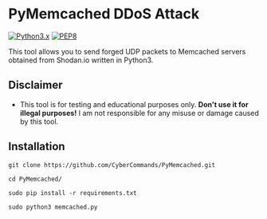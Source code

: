 # PyMemcached DDoS Attack
[![Python3.x](https://img.shields.io/badge/python-3.x-FADA5E.svg?logo=python)](https://www.python.org/) [![PEP8](https://img.shields.io/badge/code%20style-pep8-red.svg)](https://www.python.org/dev/peps/pep-0008/)

This tool allows you to send forged UDP packets to Memcached servers obtained from Shodan.io written in Python3.

## Disclaimer
* This tool is for testing and educational purposes only. **Don't use it for illegal purposes!** I am not responsible for any misuse or damage caused by this tool.

## Installation
``` git clone https://github.com/CyberCommands/PyMemcached.git ```

``` cd PyMemcached/ ```

``` sudo pip install -r requirements.txt ```

``` sudo python3 memcached.py ```

